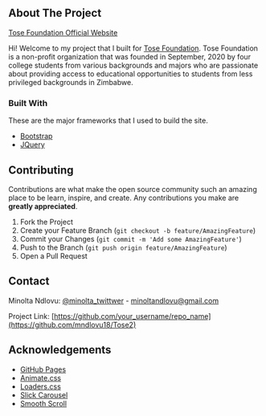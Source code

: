 <!-- ABOUT THE PROJECT -->
## About The Project

[Tose Foundation Official Website](https://tosefoundation.netlify.app/)

Hi! Welcome to my project that I built for [Tose Foundation](https://tosefoundation.netlify.app/). Tose Foundation is a non-profit organization that was founded in September, 2020 by four college students from various backgrounds and majors who are passionate about providing access to educational opportunities to students from less privileged backgrounds in Zimbabwe. 

### Built With

These are the major frameworks that I used to build the site.
* [Bootstrap](https://getbootstrap.com)
* [JQuery](https://jquery.com)

<!-- USAGE EXAMPLES 
## Usage

Use this space to show useful examples of how a project can be used. Additional screenshots, code examples and demos work well in this space. You may also link to more resources.

_For more examples, please refer to the [Documentation](https://example.com)_
-->


<!-- ROADMAP ## Roadmap

See the [open issues](https://github.com/othneildrew/Best-README-Template/issues) for a list of proposed features (and known issues).
 -->



<!-- CONTRIBUTING -->
## Contributing

Contributions are what make the open source community such an amazing place to be learn, inspire, and create. Any contributions you make are **greatly appreciated**.

1. Fork the Project
2. Create your Feature Branch (`git checkout -b feature/AmazingFeature`)
3. Commit your Changes (`git commit -m 'Add some AmazingFeature'`)
4. Push to the Branch (`git push origin feature/AmazingFeature`)
5. Open a Pull Request


<!-- CONTACT -->
## Contact
Minolta Ndlovu: [@minolta_twittwer](https://twitter.com/minolta_ndlovu) - minoltandlovu@gmail.com

Project Link: [https://github.com/your_username/repo_name](https://github.com/mndlovu18/Tose2)



<!-- ACKNOWLEDGEMENTS -->
## Acknowledgements
* [GitHub Pages](https://pages.github.com)
* [Animate.css](https://daneden.github.io/animate.css)
* [Loaders.css](https://connoratherton.com/loaders)
* [Slick Carousel](https://kenwheeler.github.io/slick)
* [Smooth Scroll](https://github.com/cferdinandi/smooth-scroll)



